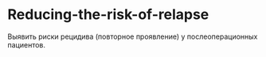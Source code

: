# Reducing-the-risk-of-relapse
Выявить риски рецидива (повторное проявление) у послеоперационных пациентов.
